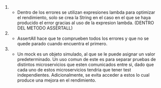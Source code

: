 1) - Dentro de los errores se utilizan expresiones lambda para optimizar el rendimiento,
solo se crea la String en el caso en el que se haya producido el error gracias al uso de la expresion lambda. (DENTRO DEL METODO ASSERTALL)
2) - AssertAll hace que te comprueben todos los errores y que no se quede parado cuando encuentra el primero.
3) - Un mock es un objeto simulado, al que se le puede asignar un valor predeterminado.
    Un uso comun de este es para separar pruebas de distintos microservicios que esten comunicados entre si,
    dado que cada uno de estos microservicios tendria que tener test independientes.
    Adicionalmente, se evita acceder a estos lo cual produce una mejora en el rendimiento.
    